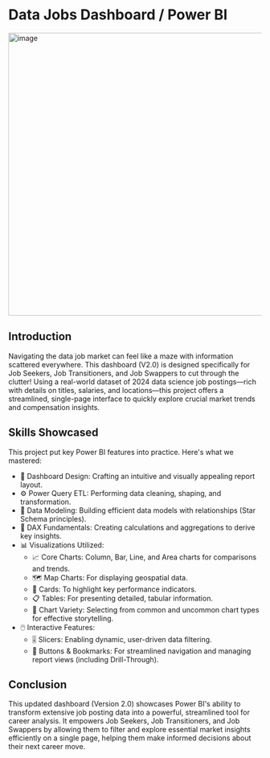 # Data Jobs Dashboard / Power BI
<img width="989" height="563" alt="image" src="https://github.com/user-attachments/assets/8e922166-44eb-48c2-8418-d19ed93f5417" />


## Introduction
Navigating the data job market can feel like a maze with information scattered everywhere. This dashboard (V2.0) is designed specifically for Job Seekers, Job Transitioners, and Job Swappers to cut through the clutter! Using a real-world dataset of 2024 data science job postings—rich with details on titles, salaries, and locations—this project offers a streamlined, single-page interface to quickly explore crucial market trends and compensation insights.

## Skills Showcased
This project put key Power BI features into practice. Here's what we mastered:

- 🎨 Dashboard Design: Crafting an intuitive and visually appealing report layout.
- ⚙️ Power Query ETL: Performing data cleaning, shaping, and transformation.
- 🔗 Data Modeling: Building efficient data models with relationships (Star Schema principles).
- 🧮 DAX Fundamentals: Creating calculations and aggregations to derive key insights.
- 📊 Visualizations Utilized:
  - 📈 Core Charts: Column, Bar, Line, and Area charts for comparisons and trends.
  - 🗺️ Map Charts: For displaying geospatial data.
  - 🔢 Cards: To highlight key performance indicators.
  - 📋 Tables: For presenting detailed, tabular information.
  - 🎨 Chart Variety: Selecting from common and uncommon chart types for effective storytelling.
- 🖱️ Interactive Features:
  - 🎚️ Slicers: Enabling dynamic, user-driven data filtering.
  - 🔘 Buttons & Bookmarks: For streamlined navigation and managing report views (including Drill-Through).

## Conclusion
This updated dashboard (Version 2.0) showcases Power BI's ability to transform extensive job posting data into a powerful, streamlined tool for career analysis. It empowers Job Seekers, Job Transitioners, and Job Swappers by allowing them to filter and explore essential market insights efficiently on a single page, helping them make informed decisions about their next career move.


